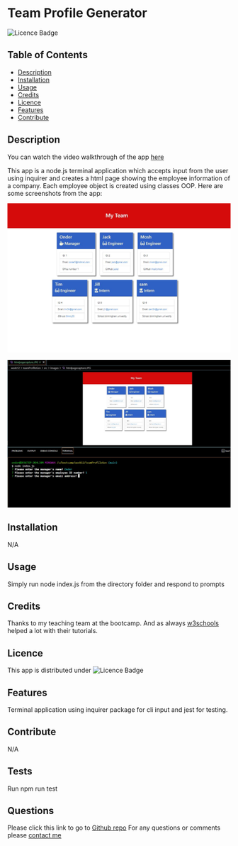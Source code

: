 # Team Profile Generator 

![Licence Badge](https://img.shields.io/badge/MIT-Licence-green)

## Table of Contents
* [Description](#Description)
* [Installation](#Installation)
* [Usage](#Usage)
* [Credits](#Credits)
* [Licence](#Licence)
* [Features](#Features)
* [Contribute](#Contribute)

## Description
You can watch the video walkthrough of the app [here](https://drive.google.com/file/d/1iIgUXlPNRb396lLM6GAZbEX9jhgHlJcg/view?usp=share_link)

This app is a node.js terminal application which accepts input from the user using inquirer and creates a html page showing the employee information of a company. Each employee object is created using classes OOP.
Here are some screenshots from the app:

![Html View](src/images/htmlpagecapture.JPG)

![Terminal View](src/images/terminalview.JPG)

## Installation
N/A

## Usage
Simply run node index.js from the directory folder and respond to prompts

## Credits
Thanks to my teaching team at the bootcamp. And as always [w3schools](https://www.w3schools.com) helped a lot with their tutorials.

## Licence
This app is distributed under ![Licence Badge](https://img.shields.io/badge/MIT-Licence-green)

## Features
Terminal application using inquirer package for cli input and jest for testing.

## Contribute
N/A

## Tests
Run npm run test 

## Questions
Please click this link to go to [Github repo](https://github.com/onderguler35/teamProfileGen)
For any questions or comments please [contact me](mailto:onder5@hotmail.com)